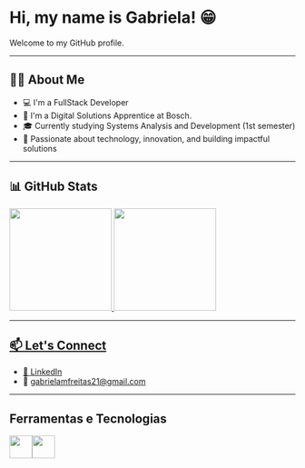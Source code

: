 # Hi, my name is Gabriela! 😁
Welcome to my GitHub profile.

***

## 🙋‍♀️ About Me 

- 💻 I'm a FullStack Developer  
- 💪 I'm a Digital Solutions Apprentice at Bosch.  
- 🎓 Currently studying Systems Analysis and Development (1st semester)  
- 🌟 Passionate about technology, innovation, and building impactful solutions  

***
## 📊 GitHub Stats

<div>
<a href="https://github.com/gabrielamelof">
<img loading="lazy" height="180em" src="https://github-readme-stats.vercel.app/api/top-langs/?username=gabrielamelof&layout=compact&langs_count=7&theme=tokyonight"/>
<img loading="lazy" height="180em" src="https://github-readme-stats.vercel.app/api?username=gabrielamelof&show_icons=true&theme=tokyonight&include_all_commits=true&count_private=true"/>
</div>
  
***
## 📫 Let's Connect

- 💼 [LinkedIn](https://www.linkedin.com/in/gabriela-melo-a144a2235)
- 📧 gabrielamfreitas21@gmail.com  

***
## Ferramentas e Tecnologias 

<img loading="lazy" src="https://cdn.jsdelivr.net/gh/devicons/devicon/icons/git/git-original.svg" width="40" height="40"/><img loading="lazy" src="https://cdn.jsdelivr.net/gh/devicons/devicon@latest/icons/c/c-original.svg" width="40" height="40"/>

